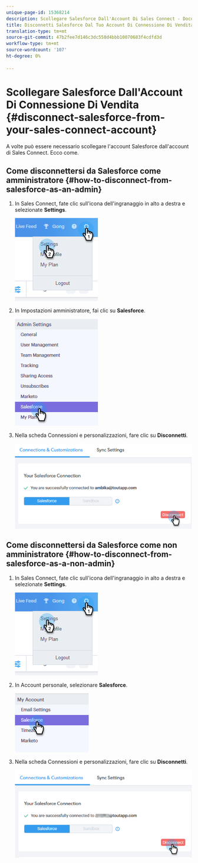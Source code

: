 ```yaml
---
unique-page-id: 15368214
description: Scollegare Salesforce Dall'Account Di Sales Connect - Documenti Marketo - Documentazione Del Prodotto
title: Disconnetti Salesforce Dal Tuo Account Di Connessione Di Vendita
translation-type: tm+mt
source-git-commit: 47b2fee7d146c3dc558d4bbb10070683f4cdfd3d
workflow-type: tm+mt
source-wordcount: '107'
ht-degree: 0%

---
```



# Scollegare Salesforce Dall&#39;Account Di Connessione Di Vendita {#disconnect-salesforce-from-your-sales-connect-account}

A volte può essere necessario scollegare l&#39;account Salesforce dall&#39;account di Sales Connect. Ecco come.

## Come disconnettersi da Salesforce come amministratore {#how-to-disconnect-from-salesforce-as-an-admin}

1. In Sales Connect, fate clic sull&#39;icona dell&#39;ingranaggio in alto a destra e selezionate **Settings**.

   ![](assets/one-1.png)

1. In Impostazioni amministratore, fai clic su **Salesforce**.

   ![](assets/six-1.png)

1. Nella scheda Connessioni e personalizzazioni, fare clic su **Disconnetti**.

   ![](assets/seven-1.png)

## Come disconnettersi da Salesforce come non amministratore {#how-to-disconnect-from-salesforce-as-a-non-admin}

1. In Sales Connect, fate clic sull&#39;icona dell&#39;ingranaggio in alto a destra e selezionate **Settings**.

   ![](assets/one-1.png)

1. In Account personale, selezionare **Salesforce**.

   ![](assets/two-1.png)

1. Nella scheda Connessioni e personalizzazioni, fare clic su **Disconnetti**.

   ![](assets/3333.png)

